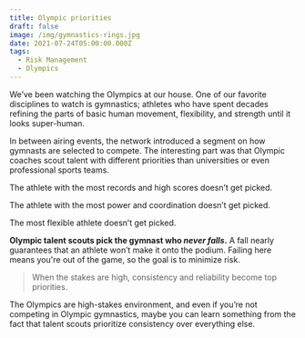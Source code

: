 ```yaml
---
title: Olympic priorities
draft: false
image: /img/gymnastics-rings.jpg
date: 2021-07-24T05:00:00.000Z
tags:
  - Risk Management
  - Olympics
---
```


We’ve been watching the Olympics at our house. One of our favorite disciplines to watch is gymnastics; athletes who have spent decades refining the parts of basic human movement, flexibility, and strength until it looks super-human.

In between airing events, the network introduced a segment on how gymnasts are selected to compete. The interesting part was that Olympic coaches scout talent with different priorities than universities or even professional sports teams.

The athlete with the most records and high scores doesn’t get picked.

The athlete with the most power and coordination doesn’t get picked.

The most flexible athlete doesn’t get picked.

__Olympic talent scouts pick the gymnast who *never falls*.__ A fall nearly guarantees that an athlete won’t make it onto the podium. Failing here means you're out of the game, so the goal is to minimize risk.

> When the stakes are high, consistency and reliability become top priorities. 

The Olympics are high-stakes environment, and even if you’re not competing in Olympic gymnastics, maybe you can learn something from the fact that talent scouts prioritize consistency over everything else.